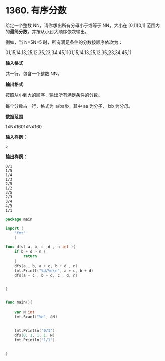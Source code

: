 # 1360. 有序分数



给定一个整数 NN，请你求出所有分母小于或等于 NN，大小在 \[0,1\]\[0,1\] 范围内的**最简分数**，并按从小到大顺序依次输出。

例如，当 N=5N=5 时，所有满足条件的分数按顺序依次为：

01,15,14,13,25,12,35,23,34,45,1101,15,14,13,25,12,35,23,34,45,11

**输入格式**

共一行，包含一个整数 NN。

**输出格式**

按照从小到大的顺序，输出所有满足条件的分数。

每个分数占一行，格式为 a/ba/b，其中 aa 为分子， bb 为分母。

**数据范围**

1≤N≤1601≤N≤160

**输入样例：**

```text
5
```

**输出样例：**

```text
0/1
1/5
1/4
1/3
2/5
1/2
3/5
2/3
3/4
4/5
1/1
```

```go
package main

import (
    "fmt"
    )
    
func dfs( a, b, c ,d , n int ){
    if b + d > n {
        return 
    }
    dfs(a , b, a + c, b + d , n)
    fmt.Printf("%d/%d\n", a + c, b + d)
    dfs(a + c , b + d, c , d, n)
    

}    


func main(){
    
    var N int 
    fmt.Scanf("%d", &N)
    
    
    fmt.Println("0/1")
    dfs(0, 1, 1, 1, N)
    fmt.Println("1/1")  

    
}
```

